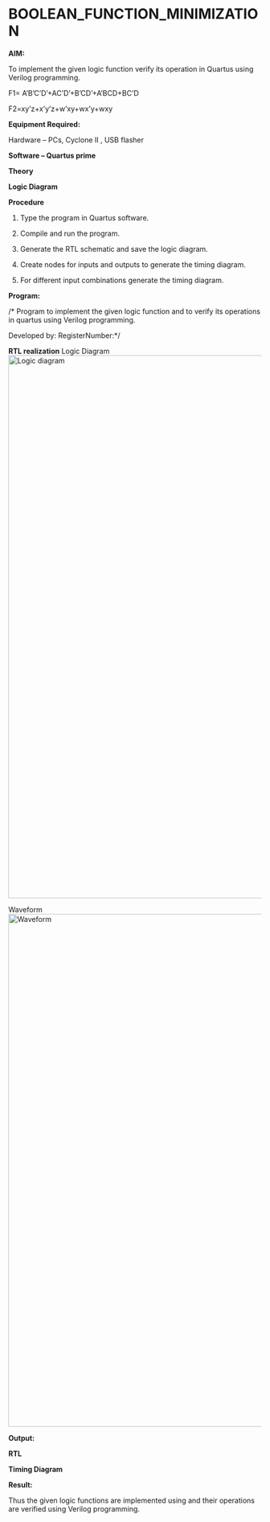# BOOLEAN_FUNCTION_MINIMIZATION

**AIM:**

To implement the given logic function verify its operation in Quartus using Verilog programming.

F1= A’B’C’D’+AC’D’+B’CD’+A’BCD+BC’D 

F2=xy’z+x’y’z+w’xy+wx’y+wxy

**Equipment Required:**

Hardware – PCs, Cyclone II , USB flasher

**Software – Quartus prime**

**Theory**

**Logic Diagram**

**Procedure**

1.	Type the program in Quartus software.

2.	Compile and run the program.

3.	Generate the RTL schematic and save the logic diagram.

4.	Create nodes for inputs and outputs to generate the timing diagram.

5.	For different input combinations generate the timing diagram.


**Program:**

/* Program to implement the given logic function and to verify its operations in quartus using Verilog programming. 

Developed by: RegisterNumber:*/


**RTL realization**
Logic Diagram
<img width="1920" height="1080" alt="Logic diagram" src="https://github.com/user-attachments/assets/4494bc8c-ee28-4579-8ff8-2898508f26f2" />

Waveform
<img width="1920" height="1020" alt="Waveform" src="https://github.com/user-attachments/assets/08488d5f-3373-4970-beb0-8f3c99b1f1da" />

**Output:**

**RTL**

**Timing Diagram**

**Result:**

Thus the given logic functions are implemented using and their operations are verified using Verilog programming.

